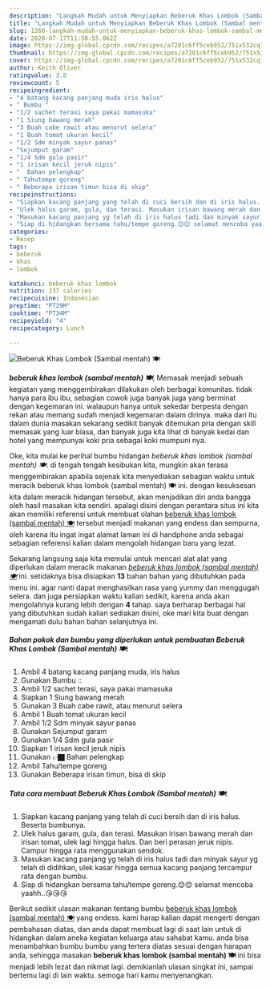 ```yaml
---
description: "Langkah Mudah untuk Menyiapkan Beberuk Khas Lombok (Sambal mentah) 🍽 yang sempurna"
title: "Langkah Mudah untuk Menyiapkan Beberuk Khas Lombok (Sambal mentah) 🍽 yang sempurna"
slug: 1260-langkah-mudah-untuk-menyiapkan-beberuk-khas-lombok-sambal-mentah-yang-sempurna
date: 2020-07-17T11:50:55.062Z
image: https://img-global.cpcdn.com/recipes/a7201c6ff5ceb952/751x532cq70/beberuk-khas-lombok-sambal-mentah-🍽-foto-resep-utama.jpg
thumbnail: https://img-global.cpcdn.com/recipes/a7201c6ff5ceb952/751x532cq70/beberuk-khas-lombok-sambal-mentah-🍽-foto-resep-utama.jpg
cover: https://img-global.cpcdn.com/recipes/a7201c6ff5ceb952/751x532cq70/beberuk-khas-lombok-sambal-mentah-🍽-foto-resep-utama.jpg
author: Keith Oliver
ratingvalue: 3.8
reviewcount: 5
recipeingredient:
- "4 batang kacang panjang muda iris halus"
- " Bumbu "
- "1/2 sachet terasi saya pakai mamasuka"
- "1 Siung bawang merah"
- "3 Buah cabe rawit atau menurut selera"
- "1 Buah tomat ukuran kecil"
- "1/2 Sdm minyak sayur panas"
- "Sejumput garam"
- "1/4 Sdm gula pasir"
- "1 irisan kecil jeruk nipis"
- "  Bahan pelengkap"
- " Tahutempe goreng"
- " Beberapa irisan timun bisa di skip"
recipeinstructions:
- "Siapkan kacang panjang yang telah di cuci bersih dan di iris halus. Beserta bumbunya."
- "Ulek halus garam, gula, dan terasi. Masukan irisan bawang merah dan irisan tomat, ulek lagi hingga halus. Dan beri perasan jeruk nipis. Campur hingga rata menggunakan sendok."
- "Masukan kacang panjang yg telah di iris halus tadi dan minyak sayur yg telah di didihkan, ulek kasar hingga semua kacang panjang tercampur rata dengan bumbu."
- "Siap di hidangkan bersama tahu/tempe goreng.😊😊 selamat mencoba yaahh..😘😘😘"
categories:
- Resep
tags:
- beberuk
- khas
- lombok

katakunci: beberuk khas lombok 
nutrition: 237 calories
recipecuisine: Indonesian
preptime: "PT29M"
cooktime: "PT34M"
recipeyield: "4"
recipecategory: Lunch

---
```



![Beberuk Khas Lombok (Sambal mentah) 🍽](https://img-global.cpcdn.com/recipes/a7201c6ff5ceb952/751x532cq70/beberuk-khas-lombok-sambal-mentah-🍽-foto-resep-utama.jpg)

<b><i>beberuk khas lombok (sambal mentah) 🍽</i></b>, Memasak menjadi sebuah kegiatan yang menggembirakan dilakukan oleh berbagai komunitas. tidak hanya para ibu ibu, sebagian cowok juga banyak juga yang berminat dengan kegemaran ini. walaupun hanya untuk sekedar berpesta dengan rekan atau memang sudah menjadi kegemaran dalam dirinya. maka dari itu dalam dunia masakan sekarang sedikit banyak ditemukan pria dengan skill memasak yang luar biasa, dan banyak juga kita lihat di banyak kedai dan hotel yang mempunyai koki pria sebagai koki mumpuni nya.



Oke, kita mulai ke perihal bumbu hidangan <i>beberuk khas lombok (sambal mentah) 🍽</i>. di tengah tengah kesibukan kita, mungkin akan terasa menggembirakan apabila sejenak kita menyediakan sebagian waktu untuk meracik beberuk khas lombok (sambal mentah) 🍽 ini. dengan kesuksesan kita dalam meracik hidangan tersebut, akan menjadikan diri anda bangga oleh hasil masakan kita sendiri. apalagi disini dengan perantara situs ini kita akan memiliki referensi untuk membuat olahan <u>beberuk khas lombok (sambal mentah) 🍽</u> tersebut menjadi makanan yang endess dan sempurna, oleh karena itu ingat ingat alamat laman ini di handphone anda sebagai sebagian referensi kalian dalam mengolah hidangan baru yang lezat.


Sekarang langsung saja kita memulai untuk mencari alat alat yang diperlukan dalam meracik makanan <u><i>beberuk khas lombok (sambal mentah) 🍽</i></u> ini. setidaknya bisa disiapkan <b>13</b> bahan bahan yang dibutuhkan pada menu ini. agar nanti dapat menghasilkan rasa yang yummy dan menggugah selera. dan juga persiapkan waktu kalian sedikit, karena anda akan mengolahnya kurang lebih dengan <b>4</b> tahap. saya berharap berbagai hal yang dibutuhkan sudah kalian sediakan disini, oke mari kita buat dengan mengamati dulu bahan bahan selanjutnya ini.

<!--inarticleads1-->

##### Bahan pokok dan bumbu yang diperlukan untuk pembuatan Beberuk Khas Lombok (Sambal mentah) 🍽:

1. Ambil 4 batang kacang panjang muda, iris halus
1. Gunakan  Bumbu ::
1. Ambil 1/2 sachet terasi, saya pakai mamasuka
1. Siapkan 1 Siung bawang merah
1. Gunakan 3 Buah cabe rawit, atau menurut selera
1. Ambil 1 Buah tomat ukuran kecil
1. Ambil 1/2 Sdm minyak sayur panas
1. Gunakan Sejumput garam
1. Gunakan 1/4 Sdm gula pasir
1. Siapkan 1 irisan kecil jeruk nipis
1. Gunakan  👉🏿 Bahan pelengkap
1. Ambil  Tahu/tempe goreng
1. Gunakan  Beberapa irisan timun, bisa di skip




<!--inarticleads2-->

##### Tata cara membuat Beberuk Khas Lombok (Sambal mentah) 🍽:

1. Siapkan kacang panjang yang telah di cuci bersih dan di iris halus. Beserta bumbunya.
1. Ulek halus garam, gula, dan terasi. Masukan irisan bawang merah dan irisan tomat, ulek lagi hingga halus. Dan beri perasan jeruk nipis. Campur hingga rata menggunakan sendok.
1. Masukan kacang panjang yg telah di iris halus tadi dan minyak sayur yg telah di didihkan, ulek kasar hingga semua kacang panjang tercampur rata dengan bumbu.
1. Siap di hidangkan bersama tahu/tempe goreng.😊😊 selamat mencoba yaahh..😘😘😘




Berikut sedikit ulasan makanan tentang bumbu <u>beberuk khas lombok (sambal mentah) 🍽</u> yang endess. kami harap kalian dapat mengerti dengan pembahasan diatas, dan anda dapat membuat lagi di saat lain untuk di hidangkan dalam aneka kegiatan keluarga atau sahabat kamu. anda bisa menambahkan bumbu bumbu yang tertera diatas sesuai dengan harapan anda, sehingga masakan <b>beberuk khas lombok (sambal mentah) 🍽</b> ini bisa menjadi lebih lezat dan nikmat lagi. demikianlah ulasan singkat ini, sampai bertemu lagi di lain waktu. semoga hari kamu menyenangkan.
